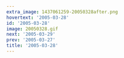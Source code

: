```yaml
---
extra_image: 1437061259-20050328after.png
hovertext: '2005-03-28'
id: '2005-03-28'
image: 20050328.gif
next: '2005-03-29'
prev: '2005-03-27'
title: '2005-03-28'
---
```

